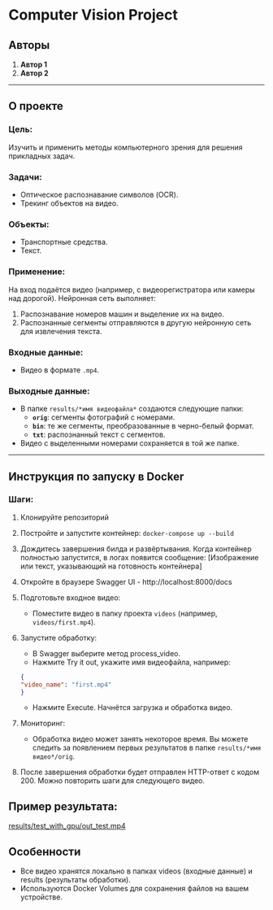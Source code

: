 # Computer Vision Project

## Авторы
1. **Автор 1**
2. **Автор 2**

---

## О проекте

### Цель:
Изучить и применить методы компьютерного зрения для решения прикладных задач.

### Задачи:
- Оптическое распознавание символов (OCR).
- Трекинг объектов на видео.

### Объекты:
- Транспортные средства.
- Текст.

### Применение:
На вход подаётся видео (например, с видеорегистратора или камеры над дорогой). Нейронная сеть выполняет:
1. Распознавание номеров машин и выделение их на видео.
2. Распознанные сегменты отправляются в другую нейронную сеть для извлечения текста.

### Входные данные:
- Видео в формате `.mp4`.

### Выходные данные:
- В папке `results/*имя видеофайла*` создаются следующие папки:
  - **`orig`**: сегменты фотографий с номерами.
  - **`bin`**: те же сегменты, преобразованные в черно-белый формат.
  - **`txt`**: распознанный текст с сегментов.
- Видео с выделенными номерами сохраняется в той же папке.

---

## Инструкция по запуску в Docker

### Шаги:
1. Клонируйте репозиторий
2. Постройте и запустите контейнер:
``` docker-compose up --build ```
3. Дождитесь завершения билда и развёртывания. Когда контейнер полностью запустится, в логах появится сообщение:
[Изображение или текст, указывающий на готовность контейнера]

4. Откройте в браузере Swagger UI - http://localhost:8000/docs

5. Подготовьте входное видео:
    - Поместите видео в папку проекта ```videos``` (например, ```videos/first.mp4```).
6. Запустите обработку:
    - В Swagger выберите метод process_video.
    - Нажмите Try it out, укажите имя видеофайла, например:
    ```json
    {
    "video_name": "first.mp4"
    }
    ```
    - Нажмите Execute. Начнётся загрузка и обработка видео.
7. Мониторинг:
    - Обработка видео может занять некоторое время. Вы можете следить за появлением первых результатов в папке ```results/*имя видео*/orig```.
8. После завершения обработки будет отправлен HTTP-ответ с кодом 200. Можно повторить шаги для следующего видео.    

## Пример результата:
[results/test_with_gpu/out_test.mp4](results/test_with_gpu/out_test.mp4)
## Особенности
- Все видео хранятся локально в папках videos (входные данные) и results (результаты обработки).
- Используются Docker Volumes для сохранения файлов на вашем устройстве.